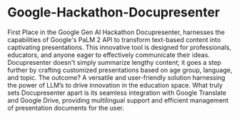 # Google-Hackathon-Docupresenter
First Place in the Google Gen AI Hackathon 
Docupresenter, harnesses the capabilities of Google's PaLM 2 API to transform text-based content into captivating presentations. This innovative tool is designed for professionals, educators, and anyone eager to effectively communicate their ideas. Docupresenter doesn't simply summarize lengthy content; it goes a step further by crafting customized presentations based on age group, language, and topic. The outcome? A versatile and user-friendly solution harnessing the power of LLM’s to drive innovation in the education space. What truly sets Docupresenter apart is its seamless integration with Google Translate and Google Drive, providing multilingual support and efficient management of presentation documents for the user.
